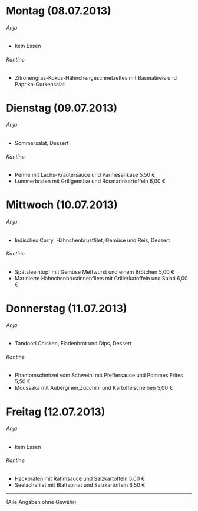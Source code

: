 # Montag (08.07.2013)
###### Anja
* kein Essen

###### Kantine
* Zitronengras-Kokos-Hähnchengeschnetzeltes mit Basmatireis und Paprika-Gurkensalat

# Dienstag (09.07.2013)	
###### Anja
* Sommersalat, Dessert

###### Kantine
* Penne mit Lachs-Kräutersauce und Parmesankäse	5,50 €
* Lummerbraten mit Grillgemüse und Rosmarinkartoffeln	6,00 €

# Mittwoch (10.07.2013)
###### Anja
* Indisches Curry, Hähnchenbrustfilet, Gemüse und Reis, Dessert

###### Kantine
* Spätzleeintopf mit Gemüse Mettwurst und einem Brötchen	5,00 €
* Marinierte Hähnchenbrustinnenfilets mit Grillerkatoffeln und Salati	6,00 €

# Donnerstag (11.07.2013) 
###### Anja
* Tandoori Chicken, Fladenbrot und Dips, Dessert

###### Kantine
* Phantomschnitzel vom Schweini mit Pfeffersauce und Pommes Frites	5,50 €
* Moussaka mit Auberginen,Zucchini und Kartoffelscheiben	5,00 €

# Freitag (12.07.2013)
###### Anja
* kein Essen

###### Kantine
* Hackbraten mit Rahmsauce und Salzkartoffeln	5,00 €
* Seelachsfilet mit Blattspinat und Salzkartoffeln	6,50 €



---
(Alle Angaben ohne Gewähr)
